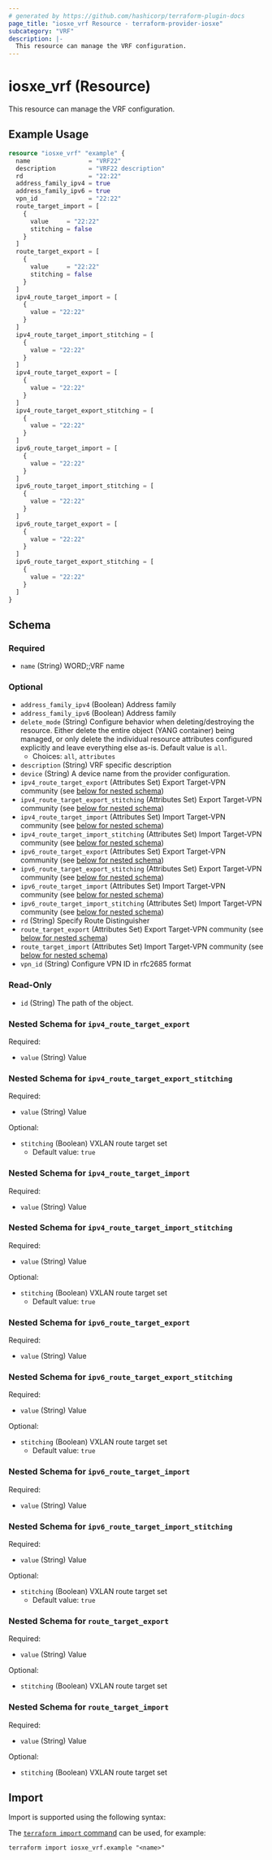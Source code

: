 ```yaml
---
# generated by https://github.com/hashicorp/terraform-plugin-docs
page_title: "iosxe_vrf Resource - terraform-provider-iosxe"
subcategory: "VRF"
description: |-
  This resource can manage the VRF configuration.
---
```


# iosxe_vrf (Resource)

This resource can manage the VRF configuration.

## Example Usage

```terraform
resource "iosxe_vrf" "example" {
  name                = "VRF22"
  description         = "VRF22 description"
  rd                  = "22:22"
  address_family_ipv4 = true
  address_family_ipv6 = true
  vpn_id              = "22:22"
  route_target_import = [
    {
      value     = "22:22"
      stitching = false
    }
  ]
  route_target_export = [
    {
      value     = "22:22"
      stitching = false
    }
  ]
  ipv4_route_target_import = [
    {
      value = "22:22"
    }
  ]
  ipv4_route_target_import_stitching = [
    {
      value = "22:22"
    }
  ]
  ipv4_route_target_export = [
    {
      value = "22:22"
    }
  ]
  ipv4_route_target_export_stitching = [
    {
      value = "22:22"
    }
  ]
  ipv6_route_target_import = [
    {
      value = "22:22"
    }
  ]
  ipv6_route_target_import_stitching = [
    {
      value = "22:22"
    }
  ]
  ipv6_route_target_export = [
    {
      value = "22:22"
    }
  ]
  ipv6_route_target_export_stitching = [
    {
      value = "22:22"
    }
  ]
}
```

<!-- schema generated by tfplugindocs -->
## Schema

### Required

- `name` (String) WORD;;VRF name

### Optional

- `address_family_ipv4` (Boolean) Address family
- `address_family_ipv6` (Boolean) Address family
- `delete_mode` (String) Configure behavior when deleting/destroying the resource. Either delete the entire object (YANG container) being managed, or only delete the individual resource attributes configured explicitly and leave everything else as-is. Default value is `all`.
  - Choices: `all`, `attributes`
- `description` (String) VRF specific description
- `device` (String) A device name from the provider configuration.
- `ipv4_route_target_export` (Attributes Set) Export Target-VPN community (see [below for nested schema](#nestedatt--ipv4_route_target_export))
- `ipv4_route_target_export_stitching` (Attributes Set) Export Target-VPN community (see [below for nested schema](#nestedatt--ipv4_route_target_export_stitching))
- `ipv4_route_target_import` (Attributes Set) Import Target-VPN community (see [below for nested schema](#nestedatt--ipv4_route_target_import))
- `ipv4_route_target_import_stitching` (Attributes Set) Import Target-VPN community (see [below for nested schema](#nestedatt--ipv4_route_target_import_stitching))
- `ipv6_route_target_export` (Attributes Set) Export Target-VPN community (see [below for nested schema](#nestedatt--ipv6_route_target_export))
- `ipv6_route_target_export_stitching` (Attributes Set) Export Target-VPN community (see [below for nested schema](#nestedatt--ipv6_route_target_export_stitching))
- `ipv6_route_target_import` (Attributes Set) Import Target-VPN community (see [below for nested schema](#nestedatt--ipv6_route_target_import))
- `ipv6_route_target_import_stitching` (Attributes Set) Import Target-VPN community (see [below for nested schema](#nestedatt--ipv6_route_target_import_stitching))
- `rd` (String) Specify Route Distinguisher
- `route_target_export` (Attributes Set) Export Target-VPN community (see [below for nested schema](#nestedatt--route_target_export))
- `route_target_import` (Attributes Set) Import Target-VPN community (see [below for nested schema](#nestedatt--route_target_import))
- `vpn_id` (String) Configure VPN ID in rfc2685 format

### Read-Only

- `id` (String) The path of the object.

<a id="nestedatt--ipv4_route_target_export"></a>
### Nested Schema for `ipv4_route_target_export`

Required:

- `value` (String) Value


<a id="nestedatt--ipv4_route_target_export_stitching"></a>
### Nested Schema for `ipv4_route_target_export_stitching`

Required:

- `value` (String) Value

Optional:

- `stitching` (Boolean) VXLAN route target set
  - Default value: `true`


<a id="nestedatt--ipv4_route_target_import"></a>
### Nested Schema for `ipv4_route_target_import`

Required:

- `value` (String) Value


<a id="nestedatt--ipv4_route_target_import_stitching"></a>
### Nested Schema for `ipv4_route_target_import_stitching`

Required:

- `value` (String) Value

Optional:

- `stitching` (Boolean) VXLAN route target set
  - Default value: `true`


<a id="nestedatt--ipv6_route_target_export"></a>
### Nested Schema for `ipv6_route_target_export`

Required:

- `value` (String) Value


<a id="nestedatt--ipv6_route_target_export_stitching"></a>
### Nested Schema for `ipv6_route_target_export_stitching`

Required:

- `value` (String) Value

Optional:

- `stitching` (Boolean) VXLAN route target set
  - Default value: `true`


<a id="nestedatt--ipv6_route_target_import"></a>
### Nested Schema for `ipv6_route_target_import`

Required:

- `value` (String) Value


<a id="nestedatt--ipv6_route_target_import_stitching"></a>
### Nested Schema for `ipv6_route_target_import_stitching`

Required:

- `value` (String) Value

Optional:

- `stitching` (Boolean) VXLAN route target set
  - Default value: `true`


<a id="nestedatt--route_target_export"></a>
### Nested Schema for `route_target_export`

Required:

- `value` (String) Value

Optional:

- `stitching` (Boolean) VXLAN route target set


<a id="nestedatt--route_target_import"></a>
### Nested Schema for `route_target_import`

Required:

- `value` (String) Value

Optional:

- `stitching` (Boolean) VXLAN route target set

## Import

Import is supported using the following syntax:

The [`terraform import` command](https://developer.hashicorp.com/terraform/cli/commands/import) can be used, for example:

```shell
terraform import iosxe_vrf.example "<name>"
```
